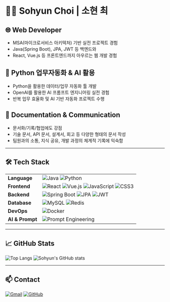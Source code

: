 # 👩‍💻 Sohyun Choi | 소현 최

## 🌐 Web Developer
- MSA(마이크로서비스 아키텍처) 기반 실전 프로젝트 경험
- Java(Spring Boot), JPA, JWT 등 백엔드와
- React, Vue.js 등 프론트엔드까지 아우르는 웹 개발 경험

## 🤖 Python 업무자동화 & AI 활용
- Python을 활용한 데이터/업무 자동화 툴 개발
- OpenAI를 활용한 AI 프롬프트 엔지니어링 실전 경험
- 반복 업무 효율화 및 AI 기반 자동화 프로젝트 수행

## 📝 Documentation & Communication
- 문서화/기록/협업에도 강점  
- 기술 문서, API 문서, 설계서, 회고 등 다양한 형태의 문서 작성  
- 팀원과의 소통, 지식 공유, 개발 과정의 체계적 기록에 익숙함


---

## 🛠️ Tech Stack

|         |                                                                                                                                                              |
|---------|--------------------------------------------------------------------------------------------------------------------------------------------------------------|
| **Language**    | ![Java](https://img.shields.io/badge/Java-007396?style=flat&logo=java&logoColor=white) ![Python](https://img.shields.io/badge/Python-3776AB?style=flat&logo=python&logoColor=white) |
| **Frontend**    | ![React](https://img.shields.io/badge/React-61DAFB?style=flat&logo=react&logoColor=black) ![Vue.js](https://img.shields.io/badge/Vue.js-4FC08D?style=flat&logo=vue.js&logoColor=white) ![JavaScript](https://img.shields.io/badge/JavaScript-F7DF1E?style=flat&logo=javascript&logoColor=black) ![CSS3](https://img.shields.io/badge/CSS3-1572B6?style=flat&logo=css3&logoColor=white) |
| **Backend**     | ![Spring Boot](https://img.shields.io/badge/Spring_Boot-6DB33F?style=flat&logo=spring-boot&logoColor=white) ![JPA](https://img.shields.io/badge/JPA-59666C?style=flat&logo=hibernate&logoColor=white) ![JWT](https://img.shields.io/badge/JWT-000000?style=flat&logo=JSON%20web%20tokens&logoColor=white) |
| **Database**    | ![MySQL](https://img.shields.io/badge/MySQL-4479A1?style=flat&logo=mysql&logoColor=white) ![Redis](https://img.shields.io/badge/Redis-DC382D?style=flat&logo=redis&logoColor=white) |
| **DevOps**      | ![Docker](https://img.shields.io/badge/Docker-2496ED?style=flat&logo=docker&logoColor=white)                                                          |
| **AI & Prompt** | ![Prompt Engineering](https://img.shields.io/badge/Prompt%20Engineering-FFD600?style=flat&logo=openai&logoColor=black)                                 |


---

## 📈 GitHub Stats

![Top Langs](https://github-readme-stats.vercel.app/api/top-langs/?username=SoHyun1002&layout=compact)
![Sohyun's GitHub stats](https://github-readme-stats.vercel.app/api?username=SoHyun1002&show_icons=true)

---

## 📫 Contact

[![Gmail](https://img.shields.io/badge/Gmail-EA4335?style=flat&logo=gmail&logoColor=white)](mailto:Theld2403@gmail.com)
[![GitHub](https://img.shields.io/badge/GitHub-181717?style=flat&logo=github&logoColor=white)](https://github.com/SoHyun1002)
